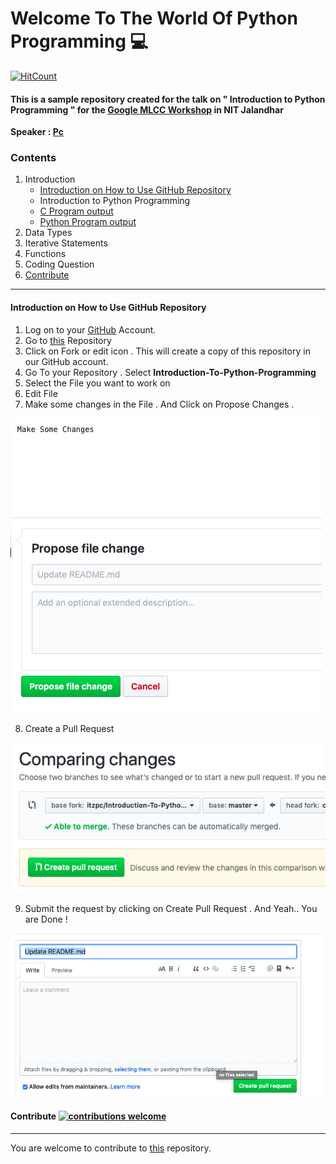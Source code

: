 # **Welcome To The World Of Python Programming** :computer:

[![HitCount](http://hits.dwyl.io/itzpc/Introduction-To-Python-Programming.svg)](https://github.com/itzpc/Introduction-To-Python-Programming)

#### This is a sample repository created for the talk on " Introduction to Python Programming " for the [Google MLCC Workshop](https://developers.google.com/machine-learning/crash-course/) in NIT Jalandhar
**Speaker : [Pc](https://www.linkedin.com/in/pcakhilnadh)**

### Contents

1. Introduction
   - [Introduction on How to Use GitHub Repository]()
   - Introduction to Python Programming
    - [C Program output](intro/cprog.c)
    - [Python Program output](intro/Pyprog.c)
2. Data Types
3. Iterative Statements
4. Functions
5. Coding Question
6. [Contribute](https://github.com/itzpc/Introduction-To-Python-Programming/blob/master/README.md#contribute)

***

#### Introduction on How to Use GitHub Repository

1. Log on to your [GitHub](https://github.com/login) Account.
2. Go to [this](https://github.com/itzpc/Introduction-To-Python-Programming) Repository 
3. Click on Fork or edit icon . This will create a copy of this repository in our GitHub account.
4. Go To your Repository . Select **Introduction-To-Python-Programming** 
5. Select the File you want to work on 
6. Edit File
7. Make some changes in the File . And Click on Propose Changes .

![Alt text](images/Make%20Some%20Changes.png?raw=true "Title")

8. Create a Pull Request 

![Alt text](images/Create%20A%20Pull%20Request.png?raw=true "Title")

9. Submit the request by clicking on Create Pull Request . And Yeah.. You are Done !

![Alt text](images/Submit%20the%20changes.png?raw=true "Title")


#### Contribute [![contributions welcome](https://img.shields.io/badge/contributions-welcome-brightgreen.svg?style=flat)](https://github.com/itzpc/Introduction-To-Python-Programming/issues)

***

You are welcome to contribute to [this](https://github.com/itzpc/Introduction-To-Python-Programming/issues) repository.



